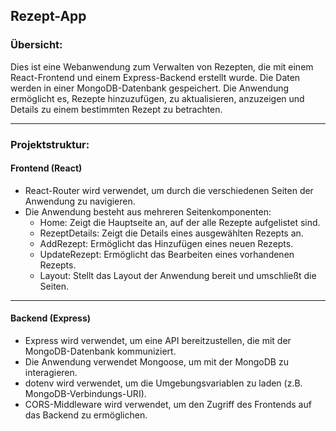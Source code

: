 ## Rezept-App

###  Übersicht:

Dies ist eine Webanwendung zum Verwalten von Rezepten, die mit einem React-Frontend und einem Express-Backend erstellt wurde. Die Daten werden in einer MongoDB-Datenbank gespeichert. Die Anwendung ermöglicht es, Rezepte hinzuzufügen, zu aktualisieren, anzuzeigen und Details zu einem bestimmten Rezept zu betrachten.

---

### Projektstruktur:
#### Frontend (React)
- React-Router wird verwendet, um durch die verschiedenen Seiten der Anwendung zu navigieren.
- Die Anwendung besteht aus mehreren Seitenkomponenten:
  - Home: Zeigt die Hauptseite an, auf der alle Rezepte aufgelistet sind.
  - RezeptDetails: Zeigt die Details eines ausgewählten Rezepts an.
  - AddRezept: Ermöglicht das Hinzufügen eines neuen Rezepts.
  - UpdateRezept: Ermöglicht das Bearbeiten eines vorhandenen Rezepts.
  - Layout: Stellt das Layout der Anwendung bereit und umschließt die Seiten.

---

#### Backend (Express)
- Express wird verwendet, um eine API bereitzustellen, die mit der MongoDB-Datenbank kommuniziert.
- Die Anwendung verwendet Mongoose, um mit der MongoDB zu interagieren.
- dotenv wird verwendet, um die Umgebungsvariablen zu laden (z.B. MongoDB-Verbindungs-URI).
- CORS-Middleware wird verwendet, um den Zugriff des Frontends auf das Backend zu ermöglichen.
